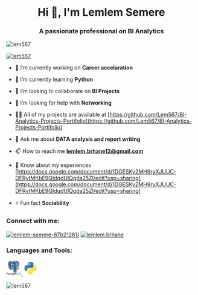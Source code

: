 <h1 align="center">Hi 👋, I'm Lemlem Semere</h1>
<h3 align="center">A passionate professional on BI Analytics</h3>

<p align="left"> <img src="https://komarev.com/ghpvc/?username=lem567&label=Profile%20views&color=0e75b6&style=flat" alt="lem567" /> </p>

<p align="left"> <a href="https://github.com/ryo-ma/github-profile-trophy"><img src="https://github-profile-trophy.vercel.app/?username=lem567" alt="lem567" /></a> </p>

- 🔭 I’m currently working on **Career accelaration**

- 🌱 I’m currently learning **Python**

- 👯 I’m looking to collaborate on **BI Projects**

- 🤝 I’m looking for help with **Networking**

- 👨‍💻 All of my projects are available at [https://github.com/Lem567/BI-Analytics-Projects-Portifolio](https://github.com/Lem567/BI-Analytics-Projects-Portifolio)

- 💬 Ask me about **DATA analysis and report writing**

- 📫 How to reach me **lemlem.brhane12@gmail.com**

- 📄 Know about my experiences [https://docs.google.com/document/d/1DGESKy2MH9ryXJUUC-DFRytMKbE9QIdqdUIQgda25ZI/edit?usp=sharing](https://docs.google.com/document/d/1DGESKy2MH9ryXJUUC-DFRytMKbE9QIdqdUIQgda25ZI/edit?usp=sharing)

- ⚡ Fun fact **Sociability**

<h3 align="left">Connect with me:</h3>
<p align="left">
<a href="https://linkedin.com/in/lemlem-semere-87b21281/" target="blank"><img align="center" src="https://raw.githubusercontent.com/rahuldkjain/github-profile-readme-generator/master/src/images/icons/Social/linked-in-alt.svg" alt="lemlem-semere-87b21281/" height="30" width="40" /></a>
<a href="https://discord.gg/lemlem.brhane" target="blank"><img align="center" src="https://raw.githubusercontent.com/rahuldkjain/github-profile-readme-generator/master/src/images/icons/Social/discord.svg" alt="lemlem.brhane" height="30" width="40" /></a>
</p>

<h3 align="left">Languages and Tools:</h3>
<p align="left"> <a href="https://www.postgresql.org" target="_blank" rel="noreferrer"> <img src="https://raw.githubusercontent.com/devicons/devicon/master/icons/postgresql/postgresql-original-wordmark.svg" alt="postgresql" width="40" height="40"/> </a> <a href="https://www.python.org" target="_blank" rel="noreferrer"> <img src="https://raw.githubusercontent.com/devicons/devicon/master/icons/python/python-original.svg" alt="python" width="40" height="40"/> </a> </p>

<p><img align="center" src="https://github-readme-stats.vercel.app/api/top-langs?username=lem567&show_icons=true&locale=en&layout=compact" alt="lem567" /></p>
